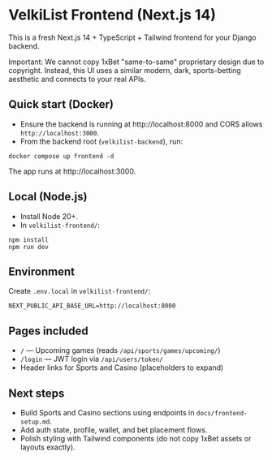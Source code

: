 # VelkiList Frontend (Next.js 14)

This is a fresh Next.js 14 + TypeScript + Tailwind frontend for your Django backend.

Important: We cannot copy 1xBet "same-to-same" proprietary design due to copyright. Instead, this UI uses a similar modern, dark, sports-betting aesthetic and connects to your real APIs.

## Quick start (Docker)

- Ensure the backend is running at http://localhost:8000 and CORS allows `http://localhost:3000`.
- From the backend root (`velkilist-backend`), run:

```
docker compose up frontend -d
```

The app runs at http://localhost:3000.

## Local (Node.js)

- Install Node 20+.
- In `velkilist-frontend/`:

```
npm install
npm run dev
```

## Environment

Create `.env.local` in `velkilist-frontend/`:

```
NEXT_PUBLIC_API_BASE_URL=http://localhost:8000
```

## Pages included

- `/` — Upcoming games (reads `/api/sports/games/upcoming/`)
- `/login` — JWT login via `/api/users/token/`
- Header links for Sports and Casino (placeholders to expand)

## Next steps

- Build Sports and Casino sections using endpoints in `docs/frontend-setup.md`.
- Add auth state, profile, wallet, and bet placement flows.
- Polish styling with Tailwind components (do not copy 1xBet assets or layouts exactly).
